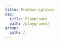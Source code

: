 ```yaml
---
title: ProDescriptions
nav:
  title: Playground
  path: /playground/
group:
  path: /
---
```


<code src="../../packages/descriptions/src/demos/dynamic-descriptions.tsx"  iframe="650px"   background="#f5f5f5"  title="属性展示" />
